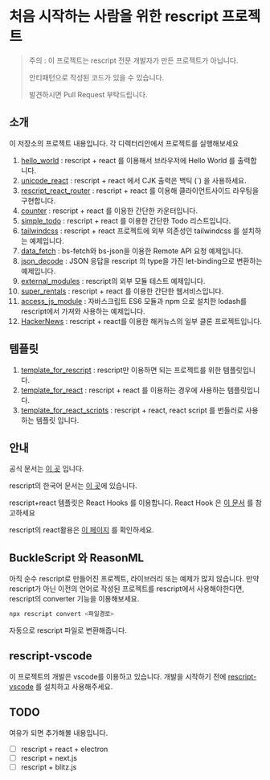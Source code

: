 # 처음 시작하는 사람을 위한 rescript 프로젝트

> 주의 : 이 프로젝트는 rescript 전문 개발자가 만든 프로젝트가 아닙니다.
>
> 안티패턴으로 작성된 코드가 있을 수 있습니다.
>
> 발견하시면 Pull Request 부탁드립니다.

## 소개

이 저장소의 프로젝트 내용입니다. 각 디렉터리안에서 프로젝트를 실행해보세요

1. [hello_world](/hello_world) : rescript + react 를 이용해서 브라우저에 Hello World 를 출력합니다.
1. [unicode_react](/unicode_react) : rescript + react 에서 CJK 출력은 백틱 (`) 을 사용하세요.
1. [rescript_react_router](/rescript_react_router) : rescript + react 를 이용해 클라이언트사이드 라우팅을 구현합니다.
1. [counter](/counter) : rescript + react 를 이용한 간단한 카운터입니다.
1. [simple_todo](/simple_todo) : rescript + react 를 이용한 간단한 Todo 리스트입니다.
1. [tailwindcss](/tailwindcss) : rescript + react 프로젝트에 외부 의존성인 tailwindcss 를 설치하는 예제입니다.
1. [data_fetch](/data_fetch) : bs-fetch와 bs-json을 이용한 Remote API 요청 예제입니다.
1. [json_decode](/json_decode) : JSON 응답을 rescript 의 type을 가진 let-binding으로 변환하는 예제입니다.
1. [external_modules](/external_modules) : rescript의 외부 모듈 테스트 예제입니다.
1. [super_rentals](/super_rentals) : rescript + react 를 이용한 간단한 웹서비스입니다.
1. [access_js_module](/access_js_module) : 자바스크립트 ES6 모듈과 npm 으로 설치한 lodash를 rescript에서 가져와 사용하는 예제입니다.
1. [HackerNews](https://github.com/ChangJoo-Park/hackernews-rescript) : rescript + react를 이용한 해커뉴스의 일부 클론 프로젝트입니다.

## 템플릿

1. [template_for_rescript](/template_for_rescript) : rescript만 이용하면 되는 프로젝트를 위한 템플릿입니다.
1. [template_for_react](/template_for_react) : rescript + react 를 이용하는 경우에 사용하는 템플릿입니다.
1. [template_for_react_scripts](/template_for_react_scripts) : rescript + react, react script 를 번들러로 사용하는 템플릿 입니다.
## 안내

공식 문서는 [이 곳](https://rescript-lang.org/) 입니다.

rescript의 한국어 문서는 [이 곳](https://green-labs.github.io/rescript-in-korean/)에 있습니다.

rescript+react 템플릿은 React Hooks 를 이용합니다. React Hook 은 [이 문서](https://reactjs.org/docs/hooks-intro.html) 를 참고하세요

rescript의 react활용은 [이 페이지](https://rescript-lang.org/docs/react/latest/introduction) 를 확인하세요.

## BuckleScript 와 ReasonML

아직 순수 rescript로 만들어진 프로젝트, 라이브러리 또는 예제가 많지 않습니다. 만약 rescript가 아닌 이전의 언어로 작성된 프로젝트를 rescript에서 사용해야한다면, rescript의 converter 기능을 이용해보세요.

```bash
npx rescript convert <파일경로>
```

자동으로 rescript 파일로 변환해줍니다.

## rescript-vscode

이 프로젝트의 개발은 vscode를 이용하고 있습니다. 개발을 시작하기 전에 [rescript-vscode](https://marketplace.visualstudio.com/items?itemName=chenglou92.rescript-vscode) 를 설치하고 사용해주세요.



## TODO

여유가 되면 추가해볼 내용입니다.

- [ ] rescript + react + electron
- [ ] rescript + next.js
- [ ] rescript + blitz.js
